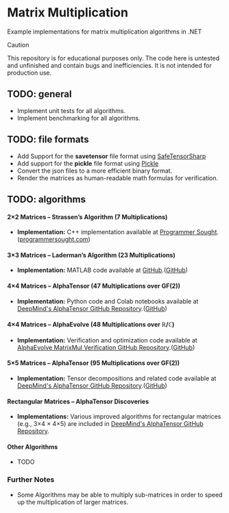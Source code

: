 # Matrix Multiplication

Example implementations for matrix multiplication algorithms in .NET

> [!CAUTION]
> This repository is for educational purposes only.
> The code here is untested and unfinished and contain bugs and inefficiencies.
> It is not intended for production use.

## TODO: general

- Implement unit tests for all algorithms.
- Implement benchmarking for all algorithms.

## TODO: file formats

- Add Support for the **savetensor** file format using [SafeTensorSharp](https://github.com/JohnMasen/SafeTensorSharp)
- Add support for the **pickle** file format using [Pickle](https://github.com/irmen/pickle)
- Convert the json files to a more efficient binary format.
- Render the matrices as human-readable math formulas for verification.

## TODO: algorithms

#### 2×2 Matrices – Strassen’s Algorithm (7 Multiplications)

* **Implementation:** C++ implementation available at [Programmer Sought](https://www.programmersought.com/article/48127613157/).([programmersought.com][1])

#### 3×3 Matrices – Laderman’s Algorithm (23 Multiplications)

* **Implementation:** MATLAB code available at [GitHub](https://github.com/OsmanMalik/random-approximate-matrix-multiplication/blob/master/mat_mult_laderman.m).([GitHub][2])

#### 4×4 Matrices – AlphaTensor (47 Multiplications over GF(2))

* **Implementation:** Python code and Colab notebooks available at [DeepMind's AlphaTensor GitHub Repository](https://github.com/google-deepmind/alphatensor).([GitHub][3])

#### 4×4 Matrices – AlphaEvolve (48 Multiplications over ℝ/ℂ)

* **Implementation:** Verification and optimization code available at [AlphaEvolve MatrixMul Verification GitHub Repository](https://github.com/PhialsBasement/AlphaEvolve-MatrixMul-Verification).([GitHub][4])

#### 5×5 Matrices – AlphaTensor (95 Multiplications over GF(2))

* **Implementation:** Tensor decompositions and related code available at [DeepMind's AlphaTensor GitHub Repository](https://github.com/google-deepmind/alphatensor).([GitHub][3])

#### Rectangular Matrices – AlphaTensor Discoveries

* **Implementations:** Various improved algorithms for rectangular matrices (e.g., 3×4 × 4×5) are included in [DeepMind's AlphaTensor GitHub Repository](https://github.com/google-deepmind/alphatensor).

#### Other Algorithms

- TODO

### Further Notes

- Some Algorithms may be able to multiply sub-matrices in order to speed up the multiplication of larger matrices.

[1]: https://www.programmersought.com/article/48127613157/?utm_source=chatgpt.com "C++ implementation of Strassen matrix multiplication - Programmer Sought"
[2]: https://github.com/OsmanMalik/random-approximate-matrix-multiplication/blob/master/mat_mult_laderman.m?utm_source=chatgpt.com "random-approximate-matrix-multiplication/mat_mult_laderman.m at ..."
[3]: https://github.com/google-deepmind/alphatensor?utm_source=chatgpt.com "google-deepmind/alphatensor - GitHub"
[4]: https://github.com/PhialsBasement/AlphaEvolve-MatrixMul-Verification?utm_source=chatgpt.com "PhialsBasement/AlphaEvolve-MatrixMul-Verification - GitHub"
